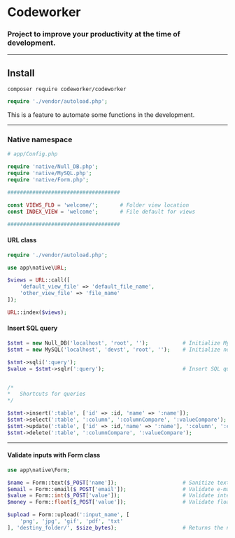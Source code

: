 # Codeworker
### Project to improve your productivity at the time of development.

---

## Install

```composer require codeworker/codeworker```

```php
require './vendor/autoload.php';
````

This is a feature to automate some functions in the development.

---
### Native namespace

```php
# app/Config.php

require 'native/Null_DB.php';
require 'native/MySQL.php';
require 'native/Form.php';

####################################

const VIEWS_FLD = 'welcome/';       # Folder view location
const INDEX_VIEW = 'welcome';       # File default for views

####################################
```

#### URL class

```php
require './vendor/autoload.php';

use app\native\URL;

$views = URL::call([
    'default_view_file' => 'default_file_name',
    'other_view_file' => 'file_name'
]);

URL::index($views);
```

#### Insert SQL query
```php
$stmt = new Null_DB('localhost', 'root', '');           # Initialize MySQL with no database created
$stmt = new MySQL('localhost', 'devst', 'root', '');    # Initialize normal MySQL class

$stmt->sqli(':query');
$value = $stmt->sqlr(':query');                         # Insert SQL query and returns a value
````

```php

/*
*   Shortcuts for queries
*/

$stmt->insert(':table', ['id' => :id, 'name' => ':name']);
$stmt->select(':table', ':column', ':columnCompare', ':valueCompare');
$stmt->update(':table', ['id' => :id,'name' => ':name'], ':column', ':columnCompare');
$stmt->delete(':table', ':columnCompare', ':valueCompare');
````

---

#### Validate inputs with Form class
```php
use app\native\Form;

$name = Form::text($_POST['name']);                     # Sanitize text
$email = Form::email($_POST['email']);                  # Validate e-mail
$value = Form::int($_POST['value']);                    # Validate integers
$money = Form::float($_POST['value']);                  # Validate floats

$upload = Form::upload(':input_name', [
    'png', 'jpg', 'gif', 'pdf', 'txt'
], 'destiny_folder/', $size_bytes);                     # Returns the name of the random entry
````
